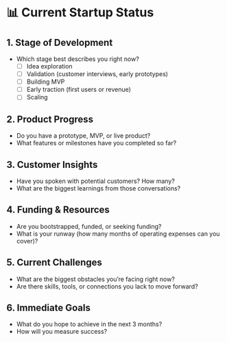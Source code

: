 # 📊 Current Startup Status

## 1. Stage of Development
- Which stage best describes you right now?
  - [ ] Idea exploration  
  - [ ] Validation (customer interviews, early prototypes)  
  - [ ] Building MVP  
  - [ ] Early traction (first users or revenue)  
  - [ ] Scaling  

## 2. Product Progress
- Do you have a prototype, MVP, or live product?  
- What features or milestones have you completed so far?  

## 3. Customer Insights
- Have you spoken with potential customers? How many?  
- What are the biggest learnings from those conversations?  

## 4. Funding & Resources
- Are you bootstrapped, funded, or seeking funding?  
- What is your runway (how many months of operating expenses can you cover)?  

## 5. Current Challenges
- What are the biggest obstacles you’re facing right now?  
- Are there skills, tools, or connections you lack to move forward?

## 6. Immediate Goals
- What do you hope to achieve in the next 3 months?  
- How will you measure success?

